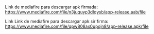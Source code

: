 Link de mediafire para descargar apk firmada:
https://www.mediafire.com/file/n3juquyp3dlqysb/app-release.aab/file

Link Link de mediafire para descargar apk sir firma:
https://www.mediafire.com/file/qpw808ax0upojn8/app-release.apk/file
